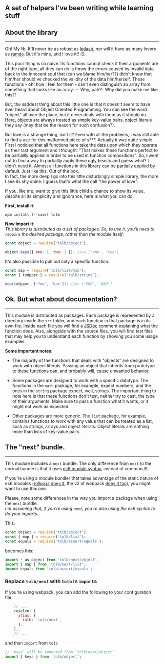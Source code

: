 **A set of helpers I've been writing while learning stuff**
-----------------------------------------------------------

## About the library
-------------------
Oh! My lib. It'll never be as robust as [lodash](https://lodash.com/), nor will it
have as many lovers as [ramda](http://ramdajs.com/). 
But it's mine, and I love it!! :D.

This poor thing is so naive. Its functions cannot check if their arguments are
of the right type, all they can do is throw the errors caused by invalid data
back to the innocent soul that (can we blame him/her??) didn't know that him/her
should've checked the validity of the data him/herself. These functions - oh! how
I feel for them - can't even distinguish an array from something that looks like
an array. -- Why, pah?!. Why did you make me like this?!  

But, the saddest thing about this little one is that it doesn't seem to have
ever heard about Object Oriented Programming. You can see the word "object" all
over the place, but it never deals with them as it should do. Here, objects are
always treated as simple key-value pairs, object literals they say (may that be
the reason for such confusion?).  

But love is a strange thing, isn't it? Even with all the problems, I was still
able to find a use for this malformed piece of s***. Actually it was quite simple.  
First I noticied that all functions here take the
data upon which they operate as their last argument and I thought:
"That makes these functions perfect to be partiallly applied in order to be used
in function compositions". So, I went out to find a way to partiallly apply these
ugly beasts and  guess what? I didn't need it. Almost all functions in this library
can be partially applied by default. Just like this. Out of the box.  
In fact, the more deep I go into this little disturbingly simple library, the
more I see its shy shine. I guess that's what the call "the power of love".


If you, like me, want to give this little child a chance to show its value,
despite all its simplicity and ignorance, here is what you can do:

**First, install it**:
```
npm install [--save] tolb
```

**Now import it**:  
*This library is distributed as a set of packages. So, to use it, you'll need to
`require` the desired package, rather than the module itself:*
```javascript
const object = require('tolb/object');

object.keys({ one: 1, two: 2 }); //=> ['one', 'two']
```

It's also possible to pull out only a specific function:
```javascript
const map = require('tolb/list/map');
const { toUpper } = require('tolb/string');

map(toUpper, ['foo', 'bar']); //=> ['FOO', 'BAR']
```

## Ok. But what about documentation?
----------------
This module is distributed as packages. Each package is represented by a directory
inside the `src` folder, and each function in that package is in its own file.
Inside each file you will find a [JSDoc](http://usejsdoc.org/) comment
explaining what the function does. Also, alongside with the source files, you will
find test files that may help you to understand each function by showing you some
usage examples.  

**Some important notes:**
* The majority of the functions that deals with "objects" are designed to work with
object literals. Passing an object that inherits from prototype to these functions
can, and probably will, cause unwanted behavior.

* Some packages are designed to work with a specific datatype. The functions in
the `math` package, for example, expect numbers, and the ones in the `string` package
expect, well, strings. The important thing to note here is that these functions
don't test, neither try to cast, the type of their arguments. Make sure to
pass a function what it wants, or it might not work as expected.

* Other packages are more generic. The `list` package, for example, contains 
functions to work with any value that can be treated as a list, such as strings,
arrays and object literals. Object literals are nothing more than lists of key-value
pairs.

## The "next" bundle.
---------------------
This module includes a `next` bundle. The only difference from `next` to the normal
bundle is that it uses [es6 module syntax](http://exploringjs.com/es6/ch_modules.html),
instead of commonJS.

If you're using a module bundler that takes advantage of the static nature of es6 modules ([rollup.js](http://rollupjs.org/) [does it](https://blog.mariusschulz.com/2016/06/12/bundling-and-tree-shaking-with-rollup-and-ecmascript-2015-modules), the v2 of webpack [does it too](http://www.2ality.com/2015/12/webpack-tree-shaking.html)), you might want to use this one. 

Please, note some differences in the way you import a package when using the `next` bundle.  
*I'm assuming that, if you're using `next`, you're also using the es6 syntax to do your imports.*  

This:
```javascript
const object = require('tolb/object');
const { map } = require('tolb/list');
const equals = require('tolb/assert/equals');
```
becomes this:
```javascript
import * as object from 'tolb/next/object';
import { map } from 'tolb/next/list';
import equals from 'tolb/assert/equals';
```

### Replace `tolb/next` with `tolb` in `import`s
If you're using webpack, you can add the following to your configuration file:
```javascript
    // ...
    resolve: {
      alias: {
        tolb: 'tolb/next',
      },
    },
    // ...
```
and then `import` from `tolb`
```javascript
// `keys` will be imported from `tolb/next/object` 
import { keys } from 'tolb/object';
```
